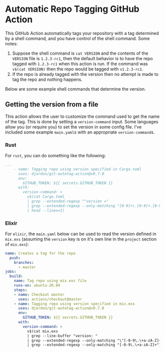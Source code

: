 # Automatic Repo Tagging GitHub Action

This GitHub Action automatically tags your repository with a tag determined by a shell command, and you have control of the shell command. Some notes:
1. Suppose the shell command is `cat VERSION` and the contents of the `VERSION` file is `1.2.3-rc1`, then the default behavior is to have the repo tagged with `1.2.3-rc1` when this action is run. If the command was `v$(cat VERSION)` then the repo would be tagged with `v1.2.3-rc1`.
2. If the repo is already tagged with the version then no attempt is made to tag the repo and nothing happens.

Below are some example shell commands that determine the version.


## Getting the version from a file

This action allows the user to customize the command used to get the name of the tag. This is done by setting a `version-command` input. Some languages allow you (or require you) to set the version in some config file. I've included some example `main.yaml`s with an appropriate `version-command`s.


### Rust

For `rust`, you can do something like the following:
```yaml
...
    - name: Tagging repo using version specified in Cargo.toml
      uses: djordon/git-autotag-action@v0.7.0
      env:
        GITHUB_TOKEN: ${{ secrets.GITHUB_TOKEN }}
      with:
        version-command: >
          v$(cat Cargo.toml
          | grep --extended-regexp "^version ="
          | grep --extended-regexp --only-matching "[0-9]+\.[0-9]+.[0-9]+[-\.\+a-zA-Z0-9]*"
          | head --lines=1)
```


### Elixir

For `elixir`, the `main.yaml` below can be used to read the version defined in `mix.exs` (assuming the `version` key is on it's own line in the `project` section of `mix.exs`):
```yaml
name: Creates a tag for the repo
  push:
    branches:
      - master 
jobs:
  build:
    name: Tag repo using mix.exs file
    runs-on: ubuntu-20.04    
    steps:
    - name: Checkout master
      uses: actions/checkout@master
    - name: Tagging repo using version specified in mix.exs
      uses: djordon/git-autotag-action@v0.7.0
      env:
        GITHUB_TOKEN: ${{ secrets.GITHUB_TOKEN }}
      with:
        version-command: >
          v$(cat mix.exs
          | grep --line-buffer "version: "
          | grep --extended-regexp --only-matching "\"[-0-9\.\+a-zA-Z]+\""
          | grep --extended-regexp --only-matching "[-0-9\.\+a-zA-Z]+")
```
